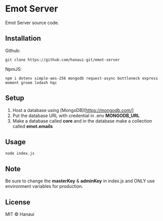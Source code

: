 # Emot Server
Emot Server source code.

## Installation
Github:
```
git clone https://github.com/hanaui-git/emot-server
```

NpmJS:
```
npm i dotenv simple-aes-256 mongodb request-async bottleneck express moment groom lodash hqc
```

## Setup
1. Host a database using [MongoDB](https://mongodb.com/]
2. Put the database URL with credential in .env **MONGODB_URL**
3. Make a database called **core** and in the database make a collection called **emot.emails**

## Usage
```
node index.js
```

## Note
Be sure to change the **masterKey** & **adminKey** in index.js and ONLY use environment variables for production.

## License
MIT © Hanaui